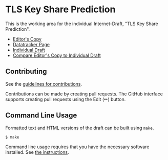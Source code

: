 # TLS Key Share Prediction

This is the working area for the individual Internet-Draft, "TLS Key Share Prediction".

* [Editor's Copy](https://davidben.github.io/tls-key-share-prediction/#go.draft-davidben-tls-key-share-prediction.html)
* [Datatracker Page](https://datatracker.ietf.org/doc/draft-davidben-tls-key-share-prediction)
* [Individual Draft](https://datatracker.ietf.org/doc/html/draft-davidben-tls-key-share-prediction)
* [Compare Editor's Copy to Individual Draft](https://davidben.github.io/tls-key-share-prediction/#go.draft-davidben-tls-key-share-prediction.diff)


## Contributing

See the
[guidelines for contributions](https://github.com/davidben/tls-key-share-prediction/blob/main/CONTRIBUTING.md).

Contributions can be made by creating pull requests.
The GitHub interface supports creating pull requests using the Edit (✏) button.


## Command Line Usage

Formatted text and HTML versions of the draft can be built using `make`.

```sh
$ make
```

Command line usage requires that you have the necessary software installed.  See
[the instructions](https://github.com/martinthomson/i-d-template/blob/main/doc/SETUP.md).

